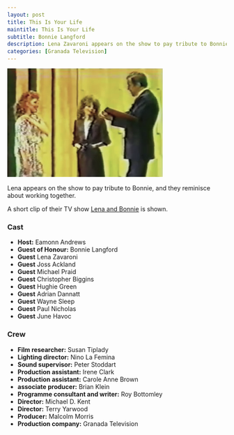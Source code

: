 ```yaml
---
layout: post
title: This Is Your Life
maintitle: This Is Your Life
subtitle: Bonnie Langford
description: Lena Zavaroni appears on the show to pay tribute to Bonnie Langford, and they reminisce about working together. A short clip of their TV show &quot;Lena and Bonnie&quot; is shown.
categories: [Granada Television]
---
```


![](/assets/images/ITV/TIYL-BL.png)

Lena appears on the show to pay tribute to Bonnie, and they reminisce about working together.

A short clip of their TV show [Lena and Bonnie](/london%20weekend%20television/1978/03/26/lena-and-bonnie.html) is shown.

### Cast
* **Host:** Eamonn Andrews
* **Guest of Honour:** Bonnie Langford
* **Guest** Lena Zavaroni
* **Guest** Joss Ackland
* **Guest** Michael Praid
* **Guest** Christopher Biggins
* **Guest** Hughie Green
* **Guest** Adrian Dannatt
* **Guest** Wayne Sleep
* **Guest** Paul Nicholas
* **Guest** June Havoc

### Crew
* **Film researcher:** Susan Tiplady
* **Lighting director:** Nino La Femina
* **Sound supervisor:** Peter Stoddart
* **Production assistant:** Irene Clark
* **Production assistant:** Carole Anne Brown
* **associate producer:** Brian Klein
* **Programme consultant and writer:** Roy Bottomley
* **Director:** Michael D. Kent
* **Director:** Terry Yarwood
* **Producer:** Malcolm Morris
* **Production company:** Granada Television

